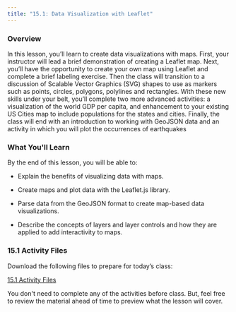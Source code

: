 ```yaml
---
title: "15.1: Data Visualization with Leaflet"
---
```


<img style="display: none;" src="https://static.bc-edx.com/data/dl-1-2/m15/lms/img/banner.jpg" alt="lesson banner" />

### Overview

In this lesson, you’ll learn to create data visualizations with maps. First, your instructor will lead a brief demonstration of creating a Leaflet map. Next, you’ll have the opportunity to create your own map using Leaflet and complete a brief labeling exercise. Then the class will transition to a discussion of Scalable Vector Graphics (SVG) shapes to use as markers such as points, circles, polygons, polylines and rectangles. With these new skills under your belt, you’ll complete two more advanced activities: a visualization of the world GDP per capita, and enhancement to your existing US Cities map to include populations for the states and cities. Finally, the class will end with an introduction to working with GeoJSON data and an activity in which you will plot the occurrences of earthquakes

### What You'll Learn

By the end of this lesson, you will be able to:

* Explain the benefits of visualizing data with maps.

* Create maps and plot data with the Leaflet.js library.

* Parse data from the GeoJSON format to create map-based data visualizations.

* Describe the concepts of layers and layer controls and how they are applied to add interactivity to maps.

### 15.1 Activity Files

Download the following files to prepare for today’s class:

[15.1 Activity Files](https://static.bc-edx.com/data/dl-1-2/m15/lms/activities/Class_1_Activities.zip)

You don't need to complete any of the activities before class. But, feel free to review the material ahead of time to preview what the lesson will cover.
